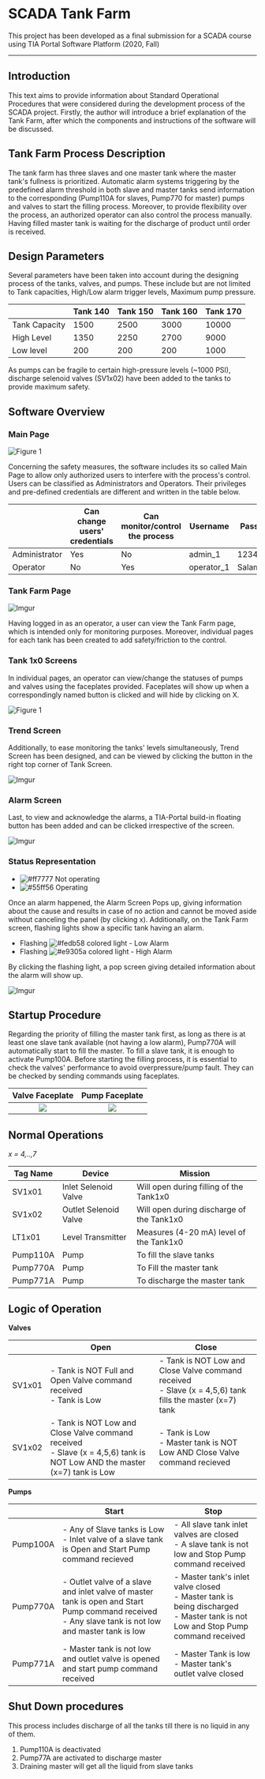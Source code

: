 # SCADA Tank Farm
This project has been developed as a final submission for a SCADA course using TIA Portal Software Platform (2020, Fall)
____

## Introduction

This text aims to provide information about Standard Operational Procedures that were considered during the development process of the SCADA project. Firstly, the author will introduce a brief explanation of the Tank Farm, after which the components and instructions of the software will be discussed. 

## Tank Farm Process Description 

The tank farm has three slaves and one master tank where the master tank's fullness is prioritized. Automatic alarm systems triggering by the predefined alarm threshold in both slave and master tanks send information to the corresponding (Pump110A for slaves, Pump770 for master) pumps and valves to start the filling process. Moreover, to provide flexibility over the process, an authorized operator can also control the process manually. Having filled master tank is waiting for the discharge of product until order is received.


## Design Parameters

Several parameters have been taken into account during the designing process of the tanks, valves, and pumps. These include but are not limited to Tank capacities, High/Low alarm trigger levels, Maximum pump pressure.

|               | Tank 140 | Tank 150 |  Tank 160 | Tank 170 |
|---------------|----------|----------|-----------|----------|
| Tank Capacity | 1500     | 2500     | 3000      | 10000    |
| High Level    | 1350     | 2250     | 2700      | 9000     |
| Low level     | 200      | 200      | 200       | 1000     |

As pumps can be fragile to certain high-pressure levels (~1000 PSI), discharge selenoid valves (SV1x02) have been added to the tanks to provide maximum safety. 

## Software Overview

### Main Page

![Figure 1](https://i.imgur.com/zJwLoWh.png)

Concerning the safety measures, the software includes its so called Main Page to allow only authorized users to interfere with the process's control. Users can be classified as Administrators and Operators. Their privileges and pre-defined credentials are different and written in the table below.

|               | Can change users' credentials | Can monitor/control the process | Username   | Password  |
|---------------|-------------------------------|---------------------------------|------------|-----------|
| Administrator | Yes                           | No                              | admin_1    | 1234      |
| Operator      | No                            | Yes                             | operator_1 | Salam1234 |

### Tank Farm Page

![Imgur](https://i.imgur.com/1PBbXEq.png)

Having logged in as an operator, a user can view the Tank Farm page, which is intended only for monitoring purposes. Moreover, individual pages for each tank has been created to add safety/friction to the control. 

### Tank 1x0 Screens
In individual pages, an operator can view/change the statuses of pumps and valves using the faceplates provided. Faceplates will show up when a correspondingly named button is clicked and will hide by clicking on X. 

![Figure 1](https://i.imgur.com/i5hto8f.png)

### Trend Screen
Additionally, to ease monitoring the tanks' levels simultaneously, Trend Screen has been designed, and can be viewed by clicking the button in the right top corner of Tank Screen. 

![Imgur](https://i.imgur.com/ZIn2pdF.png)

### Alarm Screen
Last, to view and acknowledge the alarms, a TIA-Portal build-in floating button has been added and can be clicked irrespective of the screen. 

![Imgur](https://i.imgur.com/a6m9svx.png)

### Status Representation

- ![#ff7777](https://via.placeholder.com/15/ff7777/000000?text=+) Not operating
- ![#55ff56](https://via.placeholder.com/15/55ff56/000000?text=+) Operating

Once an alarm happened, the Alarm Screen Pops up, giving information about the cause and results in case of no action and cannot be moved aside without canceling the panel (by clicking x). Additionally, on the Tank Farm screen, flashing lights show a specific tank having an alarm. 

- Flashing ![#fedb58](https://via.placeholder.com/15/fedb58/000000?text=+) colored light - Low Alarm
- Flashing ![#e9305a](https://via.placeholder.com/15/e9305a/000000?text=+) colored light - High Alarm

By clicking the flashing light, a pop screen giving detailed information about the alarm will show up. 

![Imgur](https://i.imgur.com/r16dyIW.png)


## Startup Procedure

Regarding the priority of filling the master tank first, as long as there is at least one slave tank available (not having a low alarm), Pump770A will automatically start to fill the master. To fill a slave tank, it is enough to activate Pump100A. Before starting the filling process, it is essential to check the valves' performance to avoid overpressure/pump fault. They can be checked by sending commands using faceplates. 

Valve Faceplate            |  Pump Faceplate
:-------------------------:|:-------------------------:
![](https://i.imgur.com/RDfsCBL.png) |  ![](https://i.imgur.com/7Bxmou5.png)


## Normal Operations

*x = 4,..,7*

| Tag Name | Device                | Mission                                   |
|----------|-----------------------|-------------------------------------------|
| SV1x01   | Inlet Selenoid Valve  | Will open during filling of the Tank1x0   |
| SV1x02   | Outlet Selenoid Valve | Will open during discharge of the Tank1x0 |
| LT1x01   | Level Transmitter     | Measures (4-20 mA) level of the Tank1x0   |
| Pump110A | Pump                  | To fill the slave tanks                   |
| Pump770A | Pump                  | To Fill the master tank                   |
| Pump771A | Pump                  | To discharge the master tank              |


## Logic of Operation


**Valves**

|        | Open                                                                                                                       | Close                                                                                                      |
|--------|----------------------------------------------------------------------------------------------------------------------------|------------------------------------------------------------------------------------------------------------|
| SV1x01 | - Tank is NOT Full and Open Valve command received<br>- Tank is Low                                                        | - Tank is NOT Low and Close Valve command received<br>- Slave (x = 4,5,6) tank fills the master (x=7) tank |
| SV1x02 | - Tank is NOT Low and Close Valve command received<br>- Slave (x = 4,5,6) tank is NOT Low AND the master (x=7) tank is Low | - Tank is Low<br>- Master tank is NOT Low AND Close Valve command recieved                                 |


**Pumps**

|          | Start                                                                                                                                                   | Stop                                                                                                                               |
|----------|---------------------------------------------------------------------------------------------------------------------------------------------------------|------------------------------------------------------------------------------------------------------------------------------------|
| Pump100A | - Any of Slave tanks is Low<br>- Inlet valve of a slave tank is Open and Start Pump command recieved                                                    | - All slave tank inlet valves are closed<br>- A slave tank is not low and Stop Pump command received                               |
| Pump770A | - Outlet valve of a slave and inlet valve of master tank is open and Start Pump command received<br>- Any slave tank is not low and master tank is low  | - Master tank's inlet valve closed<br>- Master tank is being discharged<br>- Master tank is not Low and Stop Pump command received |
| Pump771A | - Master tank is not low and outlet valve is opened and start pump command received                                                                     | - Master Tank is low<br>- Master tank's outlet valve closed                                                                        |

## Shut Down procedures

This process includes discharge of all the tanks till there is no liquid in any of them. 

1. Pump110A is deactivated
2. Pump77A are activated to discharge master
3. Draining master will get all the liquid from slave tanks

